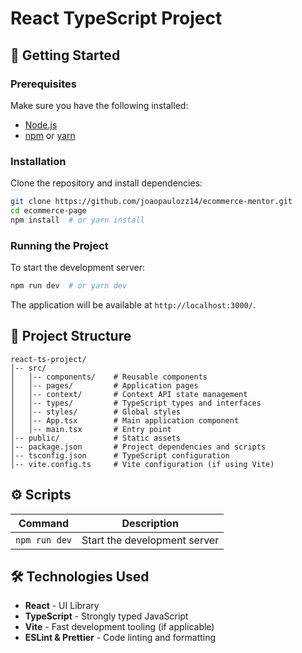 # React TypeScript Project

## 🚀 Getting Started

### Prerequisites
Make sure you have the following installed:
- [Node.js](https://nodejs.org/)
- [npm](https://www.npmjs.com/) or [yarn](https://yarnpkg.com/)

### Installation
Clone the repository and install dependencies:
```sh
git clone https://github.com/joaopaulozz14/ecommerce-mentor.git
cd ecommerce-page
npm install  # or yarn install
```

### Running the Project
To start the development server:
```sh
npm run dev  # or yarn dev
```
The application will be available at `http://localhost:3000/`.

## 📂 Project Structure
```
react-ts-project/
│-- src/
│   │-- components/    # Reusable components
│   │-- pages/         # Application pages
│   │-- context/       # Context API state management
│   │-- types/         # TypeScript types and interfaces
│   │-- styles/        # Global styles
│   │-- App.tsx        # Main application component
│   │-- main.tsx       # Entry point
│-- public/            # Static assets
│-- package.json       # Project dependencies and scripts
│-- tsconfig.json      # TypeScript configuration
│-- vite.config.ts     # Vite configuration (if using Vite)
```

## ⚙️ Scripts
| Command | Description |
|---------|-------------|
| `npm run dev` | Start the development server |


## 🛠 Technologies Used
- **React** - UI Library
- **TypeScript** - Strongly typed JavaScript
- **Vite** - Fast development tooling (if applicable)
- **ESLint & Prettier** - Code linting and formatting


